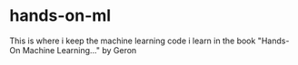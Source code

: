# hands-on-ml

This is where i keep the machine learning code i learn in the book "Hands-On Machine Learning..." by Geron
